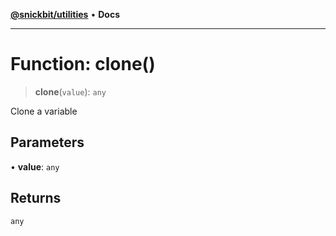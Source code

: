 [**@snickbit/utilities**](../README.md) • **Docs**

***

# Function: clone()

> **clone**(`value`): `any`

Clone a variable

## Parameters

• **value**: `any`

## Returns

`any`
